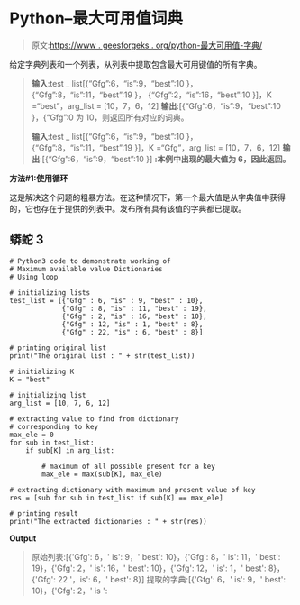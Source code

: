 # Python–最大可用值词典

> 原文:[https://www . geesforgeks . org/python-最大可用值-字典/](https://www.geeksforgeeks.org/python-maximum-available-value-dictionaries/)

给定字典列表和一个列表，从列表中提取包含最大可用键值的所有字典。

> **输入**:test _ list[{“Gfg”:6，“is”:9，“best”:10 }，
> {“Gfg”:8，“is”:11，“best”:19 }，
> {“Gfg”:2，“is”:16，“best”:10 }]，K =“best”，arg_list = [10，7，6，12]
> **输出**:[{“Gfg”:6，“is”:9，“best”:10 }，{“Gfg”:0 为 10，则返回所有对应的词典。
> 
> **输入**:test _ list[{“Gfg”:6，“is”:9，“best”:10 }，
> {“Gfg”:8，“is”:11，“best”:19 }]，K =“Gfg”，arg_list = [10，7，6，12]
> **输出**:[{“Gfg”:6，“is”:9，“best”:10 }]
> **:本例中出现的最大值为 6，因此返回。**

**方法#1:使用循环**

这是解决这个问题的粗暴方法。在这种情况下，第一个最大值是从字典值中获得的，它也存在于提供的列表中。发布所有具有该值的字典都已提取。

## 蟒蛇 3

```
# Python3 code to demonstrate working of 
# Maximum available value Dictionaries
# Using loop

# initializing lists
test_list = [{"Gfg" : 6, "is" : 9, "best" : 10}, 
             {"Gfg" : 8, "is" : 11, "best" : 19},
             {"Gfg" : 2, "is" : 16, "best" : 10},
             {"Gfg" : 12, "is" : 1, "best" : 8},
             {"Gfg" : 22, "is" : 6, "best" : 8}]

# printing original list
print("The original list : " + str(test_list))

# initializing K 
K = "best"

# initializing list 
arg_list = [10, 7, 6, 12]

# extracting value to find from dictionary
# corresponding to key 
max_ele = 0
for sub in test_list:
    if sub[K] in arg_list:

        # maximum of all possible present for a key
        max_ele = max(sub[K], max_ele)

# extracting dictionary with maximum and present value of key 
res = [sub for sub in test_list if sub[K] == max_ele]

# printing result 
print("The extracted dictionaries : " + str(res))
```

**Output**

> 原始列表:[{'Gfg': 6，' is': 9，' best': 10}，{'Gfg': 8，' is': 11，' best': 19}，{'Gfg': 2，' is': 16，' best': 10}，{'Gfg': 12，' is': 1，' best': 8}，{'Gfg': 22 '，is': 6，' best': 8}]
> 提取的字典:[{'Gfg': 6，' is': 9，' best': 10}，{'Gfg': 2，' is ':